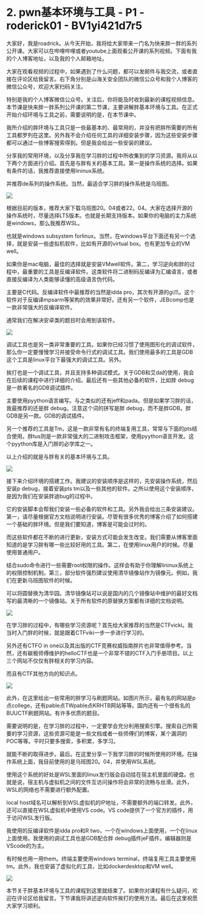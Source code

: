 # 2. pwn基本环境与工具 - P1 - roderick01 - BV1yi421d7r5

大家好，我是roadrick。从今天开始，我将给大家带来一门名为快来胖一胖的系列公开课。大家可以在哔哩哔哩或者youtube上面观看公开课的系列视频。下面有我的个人博客地址，以及我的个人邮箱地址。

大家在观看视频的过程中，如果遇到了什么问题，都可以发邮件与我交流，或者直接在评论区给我留言。右下角分别是山海关安全团队的微信公众号和我个人博客的微信公众号，欢迎大家扫码关注。

特别是我的个人博客微信公众号。关注后，你将能及时收到最新的课程视频信息。本节课是快来胖一胖系列公开课的第二节课，主要讲解胖基本环境与工具。在正式开始介绍环境与工具之前，需要说明的是，在本节课中。

我所介绍的胖环境与工具只是一些最基本的、最常用的，并没有把胖所需要的所有工具都罗列在这里。另外我不会介绍任何工具的详细安装步骤，因为这些安装步骤都可以通过一些博客搜索得到。但是我会给出一些安装的建议。

分享我的常用环境，以及分享我在学习胖的过程中所收集到的学习资源。我将从以下两个方面进行介绍。首先是与胖有关的基本工具。第一是操作系统的选择。如果有条件的话，我推荐直接使用lininux系统。

并推荐de系列的操作系统。当然，最适合学习胖的操作系统是乌班图。

![](img/a2790f0d5c44f6970b0492c391799267_1.png)

根据目前的版本，推荐大家下载乌班图20。04或者22。04。大家在选择开源的操作系统时，尽量选择LTS版本。也就是长期支持版本。如果你的电脑的主力系统是windows，那么我推荐WSL。

也就是windows subsystem forlinux。当然，在windows平台下面还有另一个选择，就是安装一些虚拟机软件，比如有开源的virtual box。也有更加专业的VM well。

如果你是mac电脑，最佳的选择就是安装VMwell软件。第二，学习逆向和胖的过程中，最重要的工具是反编译软件。这类软件将二进制码反编译为汇编语言，或者直接反编译为人类能够读懂的高级语言伪代码。

主要是C代码。反编译软件中最推荐的当然是idda pro，其次有开源的gi爪。这个软件对于反编译mpsarm等架构的效果非常好。还有另一个软件，JEBcomp也是一款非常强大的反编译软件。

通常我们在解决安卓类的题目时会用到该软件。

![](img/a2790f0d5c44f6970b0492c391799267_3.png)

调试工具也是另一类非常重要的工具。如果你已经习惯了使用图形化的调试软件，那么你一定要慢慢学习并接受命令行式的调试工具。我们使用最多的工具是GDB这个工具是linux平台下最强大的调试工具。另外。

挨打也是一个调试工具，并且支持多种调试模式。关于GDB和艾da的使用，我会在后续的课程中进行详细的介绍。最后还有一些其他必备的软件，比如胖 debug是一款著名的GDB调试插件。

主要使用pyython语言编写。与之类似的还有jeff和pada。但是如果学习胖的话，我最推荐的还是胖 debug。注意这个词的拼写是胖 debug，而不是胖GDB。胖GDB是另一款。GDB的调试插件。

另一个推荐的工具是Tm，这是一款非常有名的终端复用工具，常常与下面的pts结合使用。胖tus则是一款非常强大的二进制攻击框架，使用pyython语言开发。这个pyython库是入门胖的必学库之一。

以上介绍的就是与胖有关的基本环境与工具。

![](img/a2790f0d5c44f6970b0492c391799267_5.png)

接下来介绍环境的搭建工作。我建议的安装顺序是这样的，先安装操作系统，然后安装p debug，接着安装pts tm以及一些其他的软件。之所以使用这个安装顺序，是因为我们在安装胖迪bug的过程中。

它的安装脚本会帮我们安装一些必备的软件和工具。另外我会给出三条安装建议。第一，请尽量根据官方文档说明进行安装。尽管有很多优秀的博客介绍了如何搭建一个基础的胖环境。但是我们要知道，博客是可能会过时的。

而这些软件都在不断的进行更新，安装方式可能会发生改变。我们需要从博客里面知道的是学习胖有哪一些比较好用的工具。第二，在使用linux用户的时候。尽量使用普通用户。

结合sudo命令进行一些需要root权限的操作。这样会有助于你理解lininux系统上的权限控制机制。第三，部分软件强烈建议使用清华镜像站作为镜像元。例如，我们在更新乌班图软件的时候。

可以将圆替换为清华园。清华镜像站可以说是国内的几个镜像站中维护的最好文档写的最清晰的一个镜像站。关于所有软件的原替换方案都有详细的文档说明。



![](img/a2790f0d5c44f6970b0492c391799267_7.png)

在学习胖的过程中，有哪些学习资源呢？首先给大家推荐的当然是CTFvicki。我当时入门胖的时候，就是跟着CTFviki一步一步进行学习的。

另外还有CTFO in one以及其出版的CTF竞赛权威指南胖片也非常值得参考。当然，还有碳极师傅维护的helloCTF也是一个非常不错的CTF入门手册项目。以上三个网站不仅仅有胖相关的学习内容。

而且有CTF其他方向的知识点。

![](img/a2790f0d5c44f6970b0492c391799267_9.png)

此外，在这里给出一些常用的胖学习与刷题网站。如图片所示，最有名的网站是p点college，还有pable点TWpable点KRHTB网站等等。国内还有一个很有名的BUUCTF刷题网站。有许多优质的题目。

需要说明的是，在学习胖的过程中，一定要学会充分利用搜索引擎。搜索自己所需要的学习资源，这些资源可能是一些文档或者一些师傅们的博客，某个漏洞的POC等等。平时只要多搜索，多积累，多学习。

就能不断的取得进步。最后。在这里分享一下我学习胖的时候所使用的环境。在操作系统上面，我目前使用的是乌班图20。04，并使用WSL系统。

使用这个系统的好处是WSL里面的linux发行版会自动挂在宿主机里面的硬盘。也就是说，宿主机与虚拟机之间的文件互访问操作将会非常的流畅与丝滑。此外，WSL的网络也不需要进行额外配置。

local host域名可以解析到WSL虚拟机的IP地址，不需要额外的端口转发。此外，还可以直接在WSL虚拟机中使用VS code。VS code提供了一个官方的插件，用于访问WSL发行版。

我使用的反编译软件是idda pro和R two，一个在windows上面使用，一个在linux上面使用。我使用的调试工具也是GDB配合胖 debug插件jeF插件。编辑器则是VScode的为主。

有时候也用一用them。终端主要使用windows terminal，终端复用工具主要使用tm。此外，我也安装了虚拟化的工具，比如dockerdesktop和VM well。



![](img/a2790f0d5c44f6970b0492c391799267_11.png)

本节关于胖基本环境与工具的课程到这里就结束了。如果你对课程有什么疑问，欢迎在评论区给我留言。下节课我将讲述逆向软件挨打的使用方法。最后在这里祝愿大家学习顺利。

